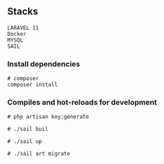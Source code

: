 ## Stacks

```
LARAVEL 11
Docker
MYSQL
SAIL
```

### Install dependencies

```
# composer
composer install
```

### Compiles and hot-reloads for development

```
# php artisan key:generate

# ./sail buil

# ./sail up

# ./sail art migrate